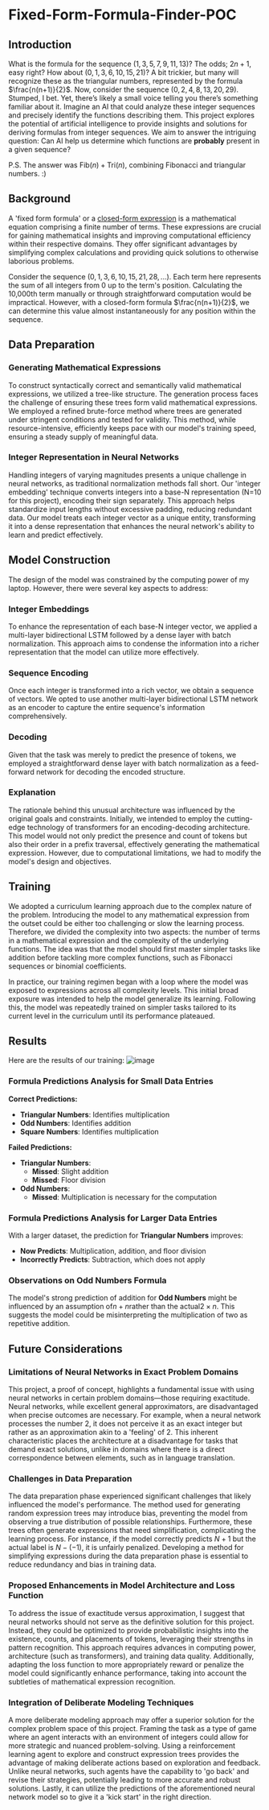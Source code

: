 # Fixed-Form-Formula-Finder-POC

## Introduction
What is the formula for the sequence $(1, 3, 5, 7, 9, 11, 13)$? The odds; $2n+1$, easy right? How about $(0, 1, 3, 6, 10, 15, 21)$? A bit trickier, but many will recognize these as the triangular numbers, represented by the formula $\frac{n(n+1)}{2}$. Now, consider the sequence $(0, 2, 4, 8, 13, 20, 29)$. Stumped, I bet. Yet, there’s likely a small voice telling you there’s something familiar about it. Imagine an AI that could analyze these integer sequences and precisely identify the functions describing them. This project explores the potential of artificial intelligence to provide insights and solutions for deriving formulas from integer sequences. We aim to answer the intriguing question: Can AI help us determine which functions are **probably** present in a given sequence?

P.S. The answer was $\text{Fib}(n) + \text{Tri}(n)$, combining Fibonacci and triangular numbers. :)


## Background
A 'fixed form formula' or a [closed-form expression](https://en.wikipedia.org/wiki/Closed-form_expression) is a mathematical equation comprising a finite number of terms. These expressions are crucial for gaining mathematical insights and improving computational efficiency within their respective domains. They offer significant advantages by simplifying complex calculations and providing quick solutions to otherwise laborious problems.

Consider the sequence $(0, 1, 3, 6, 10, 15, 21, 28, ...)$. Each term here represents the sum of all integers from 0 up to the term's position. Calculating the 10,000th term manually or through straightforward computation would be impractical. However, with a closed-form formula $\frac{n(n+1)}{2}$, we can determine this value almost instantaneously for any position within the sequence.

## Data Preparation

### Generating Mathematical Expressions
To construct syntactically correct and semantically valid mathematical expressions, we utilized a tree-like structure. The generation process faces the challenge of ensuring these trees form valid mathematical expressions. We employed a refined brute-force method where trees are generated under stringent conditions and tested for validity. This method, while resource-intensive, efficiently keeps pace with our model's training speed, ensuring a steady supply of meaningful data.

### Integer Representation in Neural Networks
Handling integers of varying magnitudes presents a unique challenge in neural networks, as traditional normalization methods fall short. Our 'integer embedding' technique converts integers into a base-N representation (N=10 for this project), encoding their sign separately. This approach helps standardize input lengths without excessive padding, reducing redundant data. Our model treats each integer vector as a unique entity, transforming it into a dense representation that enhances the neural network's ability to learn and predict effectively.

## Model Construction
The design of the model was constrained by the computing power of my laptop. However, there were several key aspects to address:

### Integer Embeddings
To enhance the representation of each base-N integer vector, we applied a multi-layer bidirectional LSTM followed by a dense layer with batch normalization. This approach aims to condense the information into a richer representation that the model can utilize more effectively.

### Sequence Encoding
Once each integer is transformed into a rich vector, we obtain a sequence of vectors. We opted to use another multi-layer bidirectional LSTM network as an encoder to capture the entire sequence's information comprehensively.

### Decoding
Given that the task was merely to predict the presence of tokens, we employed a straightforward dense layer with batch normalization as a feed-forward network for decoding the encoded structure.

### Explanation
The rationale behind this unusual architecture was influenced by the original goals and constraints. Initially, we intended to employ the cutting-edge technology of transformers for an encoding-decoding architecture. This model would not only predict the presence and count of tokens but also their order in a prefix traversal, effectively generating the mathematical expression. However, due to computational limitations, we had to modify the model's design and objectives.

## Training
We adopted a curriculum learning approach due to the complex nature of the problem. Introducing the model to any mathematical expression from the outset could be either too challenging or slow the learning process. Therefore, we divided the complexity into two aspects: the number of terms in a mathematical expression and the complexity of the underlying functions. The idea was that the model should first master simpler tasks like addition before tackling more complex functions, such as Fibonacci sequences or binomial coefficients.

In practice, our training regimen began with a loop where the model was exposed to expressions across all complexity levels. This initial broad exposure was intended to help the model generalize its learning. Following this, the model was repeatedly trained on simpler tasks tailored to its current level in the curriculum until its performance plateaued.

## Results
Here are the results of our training:
![image](https://github.com/cjtho/Fixed-Form-Formula-Finder-POC/assets/151635991/80e94f66-3bcb-4fb9-a352-668664f1e095)

### Formula Predictions Analysis for Small Data Entries
**Correct Predictions:**
- **Triangular Numbers**: Identifies multiplication
- **Odd Numbers**: Identifies addition
- **Square Numbers**: Identifies multiplication

**Failed Predictions:**
- **Triangular Numbers**: 
  - **Missed**: Slight addition
  - **Missed**: Floor division
- **Odd Numbers**:
  - **Missed**: Multiplication is necessary for the computation

### Formula Predictions Analysis for Larger Data Entries
With a larger dataset, the prediction for **Triangular Numbers** improves:
- **Now Predicts**: Multiplication, addition, and floor division
- **Incorrectly Predicts**: Subtraction, which does not apply

### Observations on Odd Numbers Formula
The model's strong prediction of addition for **Odd Numbers** might be influenced by an assumption of$n+n$rather than the actual$2 \times n$. This suggests the model could be misinterpreting the multiplication of two as repetitive addition.

## Future Considerations
### Limitations of Neural Networks in Exact Problem Domains
This project, a proof of concept, highlights a fundamental issue with using neural networks in certain problem domains—those requiring exactitude. Neural networks, while excellent general approximators, are disadvantaged when precise outcomes are necessary. For example, when a neural network processes the number 2, it does not perceive it as an exact integer but rather as an approximation akin to a 'feeling' of 2. This inherent characteristic places the architecture at a disadvantage for tasks that demand exact solutions, unlike in domains where there is a direct correspondence between elements, such as in language translation.

### Challenges in Data Preparation
The data preparation phase experienced significant challenges that likely influenced the model's performance. The method used for generating random expression trees may introduce bias, preventing the model from observing a true distribution of possible relationships. Furthermore, these trees often generate expressions that need simplification, complicating the learning process. For instance, if the model correctly predicts $N+1$ but the actual label is $N−(−1)$, it is unfairly penalized. Developing a method for simplifying expressions during the data preparation phase is essential to reduce redundancy and bias in training data.

### Proposed Enhancements in Model Architecture and Loss Function
To address the issue of exactitude versus approximation, I suggest that neural networks should not serve as the definitive solution for this project. Instead, they could be optimized to provide probabilistic insights into the existence, counts, and placements of tokens, leveraging their strengths in pattern recognition. This approach requires advances in computing power, architecture (such as transformers), and training data quality. Additionally, adapting the loss function to more appropriately reward or penalize the model could significantly enhance performance, taking into account the subtleties of mathematical expression recognition.

### Integration of Deliberate Modeling Techniques
A more deliberate modeling approach may offer a superior solution for the complex problem space of this project. Framing the task as a type of game where an agent interacts with an environment of integers could allow for more strategic and nuanced problem-solving. Using a reinforcement learning agent to explore and construct expression trees provides the advantage of making deliberate actions based on exploration and feedback. Unlike neural networks, such agents have the capability to 'go back' and revise their strategies, potentially leading to more accurate and robust solutions. Lastly, it can utilize the predictions of the aforementioned neural network model so to give it a 'kick start' in the right direction.
